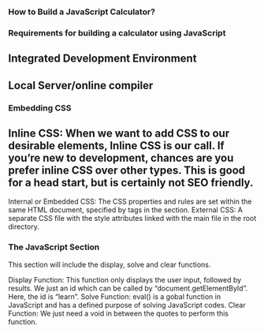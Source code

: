 ### How to Build a JavaScript Calculator?

### Requirements for building a calculator using JavaScript
## Integrated Development Environment
## Local Server/online compiler

### Embedding CSS

## Inline CSS: When we want to add CSS to our desirable elements, Inline CSS is our call. If you’re new to development, chances are you prefer inline CSS over other types. This is good for a head start, but is certainly not SEO friendly.
Internal or Embedded CSS: The CSS properties and rules are set within the same HTML document, specified by <style></style> tags in the <head> section.
External CSS: A separate CSS file with the style attributes linked with the main file in the root directory.

### The JavaScript Section

This section will include the display, solve and clear functions.

Display Function: This function only displays the user input, followed by results. We just an id which can be called by “document.getElementById”. Here, the id is “learn”.
Solve Function: eval() is a gobal function in JavaScript and has a defined purpose of solving JavaScript codes.
Clear Function: We just need a void in between the quotes to perform this function.